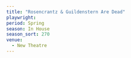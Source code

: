 ```yaml
---
title: "Rosencrantz & Guildenstern Are Dead"
playwright:
period: Spring
season: In House
season_sort: 270
venue:
  - New Theatre
---
```

